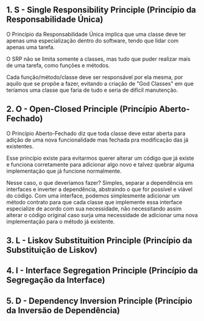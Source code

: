 ## 1. S - Single Responsibility Principle (Princípio da Responsabilidade Única)

O Princípio da Responsabilidade Única implica que uma classe deve ter apenas uma especialização dentro do software, tendo que lidar com apenas uma tarefa.

O SRP não se limita somente a classes, mas tudo que puder realizar mais de uma tarefa, como funções e métodos. 

Cada função/método/classe deve ser responsável por ela mesma, por aquilo que se propõe a fazer, evitando a criação de "God Classes" em que teríamos uma classe que faria de tudo e seria de difícil manutenção.

## 2. O - Open-Closed Principle (Princípio Aberto-Fechado)

O Princípio Aberto-Fechado diz que toda classe deve estar aberta para adição de uma nova funcionalidade mas fechada pra modificação das já existentes.

Esse princípio existe para evitarmos querer alterar um código que já existe e funciona corretamente para adicionar algo novo e talvez quebrar alguma implementação que já funcione normalmente. 

Nesse caso, o que deveríamos fazer? Simples, separar a dependência em interfaces e inverter a dependência, abstraindo o que for possível e viável do código. Com uma interface, podemos simplesmente adicionar um método contrato para que cada classe que implemente essa interface especialize de acordo com sua necessidade, não necessitando assim alterar o código original caso surja uma necessidade de adicionar uma nova implementação para o método já existente.

## 3. L - Liskov Substituition Principle (Princípio da Substituição de Liskov)

## 4. I - Interface Segregation Principle  (Princípio da Segregação da Interface)

## 5. D - Dependency Inversion Principle (Princípio da Inversão de Dependência)